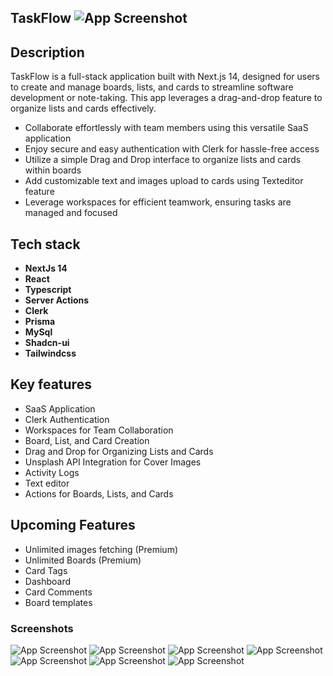 ## TaskFlow ![App Screenshot](https://svgshare.com/i/180u.svg) 

## Description
TaskFlow is a full-stack application built with Next.js 14, designed for users to create and manage boards, lists, and cards to streamline software development or note-taking. This app leverages a drag-and-drop feature to organize lists and cards effectively.

- Collaborate effortlessly with team members using this versatile SaaS application
- Enjoy secure and easy authentication with Clerk for hassle-free access
- Utilize a simple Drag and Drop interface to organize lists and cards within boards
- Add customizable text and images upload to cards using Texteditor feature
- Leverage workspaces for efficient teamwork, ensuring tasks are managed and focused
  
## Tech stack
- **NextJs 14**
- **React**
- **Typescript**
- **Server Actions**
- **Clerk**
- **Prisma**
- **MySql**
- **Shadcn-ui**
- **Tailwindcss**

## Key features

- SaaS Application
- Clerk Authentication
- Workspaces for Team Collaboration
- Board, List, and Card Creation
- Drag and Drop for Organizing Lists and Cards
- Unsplash API Integration for Cover Images
- Activity Logs
- Text editor
- Actions for Boards, Lists, and Cards

## Upcoming Features

- Unlimited images fetching (Premium)
- Unlimited Boards (Premium)
- Card Tags
- Dashboard
- Card Comments
- Board templates

### Screenshots


![App Screenshot](https://i.ibb.co/nPZQ80k/image.png)
![App Screenshot](https://i.ibb.co/Qpk2TBv/image.png)
![App Screenshot](https://i.ibb.co/h8NfkMg/image.png)
![App Screenshot](https://i.ibb.co/YhNvJxW/image.png)
![App Screenshot](https://i.ibb.co/g7685sr/image.png)
![App Screenshot](https://i.ibb.co/4WxfTRD/image.png)
![App Screenshot](https://i.ibb.co/6rjR0bs/image.png)

